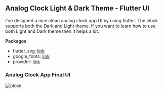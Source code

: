 ## Analog Clock Light & Dark Theme - Flutter UI
 
I've designed a nice clean analog clock app UI by using flutter. The clock supports both the Dark and Light theme. If you want to learn how to use both Light and Dark theme then it helps a lot.

**Packages**

- flutter_svg: [link](https://pub.dev/packages/flutter_svg)
- google_fonts: [link](https://pub.dev/packages/google_fonts)
- provider: [link](https://pub.dev/packages/provider)

### Analog Clock App Final UI
![clock](https://user-images.githubusercontent.com/36065206/155719629-3fb43ab2-8240-46ab-9e27-776b5d06f1f6.png)

